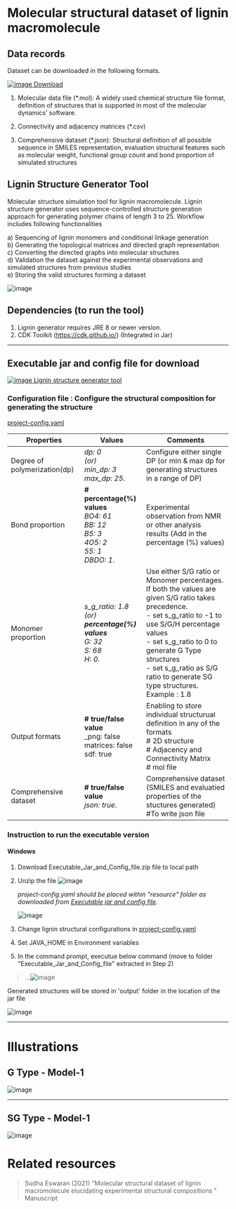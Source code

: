 # Molecular structural dataset of lignin macromolecule 

## Data records

Dataset can be downloaded in the following formats. 

[![image](https://user-images.githubusercontent.com/18223595/129457605-f9f67df5-0d2c-4250-9800-2aaf96c7195f.png) Download
](https://github.com/sudhacheran/LigninStructureGenerator/tree/main/Dataset)  

1)	Molecular data file (*.mol):  A widely used chemical structure file format, definition of structures that is supported in most of the molecular dynamics’ software. 
   
2)	Connectivity and adjacency matrices (*.csv)
	 
3)  Comprehensive dataset (*.json): Structural definition of all possible sequence in SMILES representation, evaluation structural features such as molecular weight, functional group count and bond proportion of simulated structures
   


## Lignin Structure Generator Tool
Molecular structure simulation tool for lignin macromolecule. Lignin structure generator uses sequence-controlled structure generation approach for generating polymer chains of length 3 to 25. Workflow includes following functionalities <br>

a) Sequencing of lignin monomers and conditional linkage generation <br>
b) Generating the topological matrices and directed graph representation <br>
c) Converting the directed graphs into molecular structures <br>
d) Validation the dataset against the experimental observations and simulated structures from previous studies <br>
e) Storing the valid structures forming a dataset <br>

![image](https://user-images.githubusercontent.com/18223595/129457099-80c1b9e9-1307-4820-a73a-af8472f923d2.png)


## Dependencies (to run the tool)
1) Lignin generator requires JRE 8 or newer version.
2) CDK Toolkit (https://cdk.github.io/)   (Integrated in Jar)

---

## Executable jar and config file for download

[![image](https://user-images.githubusercontent.com/18223595/129457605-f9f67df5-0d2c-4250-9800-2aaf96c7195f.png) Lignin structure generator tool](https://github.com/sudhacheran/LigninStructureGenerator/tree/main/Executable%20Jar%20and%20Config)

### Configuration file : Configure the structural composition for generating the structure

[project-config.yaml](https://github.com/sudhacheran/LigninStructureGenerator/blob/main/Executable%20Jar%20and%20Config/resources/project_config.yaml)


| Properties                   | Values                | Comments                              |
| ---------------------------- |---------------------  | --------|
| Degree of polymerization(dp) |_dp: 0 <br> (or) <br> min_dp: 3<br>  max_dp: 25_. | Configure either single DP (or min & max dp for generating structures in a range of DP)|
| Bond proportion |   **# percentage(%) values** <br> _BO4: 61 <br>   BB: 12 <br>     B5: 3 <br>   4O5: 2 <br>  55: 1 <br>  DBDO: 1_. | Experimental observation from NMR or other analysis results (Add in the percentage (%) values) |
| Monomer proportion | _s_g_ratio: 1.8 <br>  (or) <br>  **percentage(%) values** <br>  G: 32 <br> S: 68 <br>  H: 0_. |  Use either S/G ratio or Monomer percentages. If both the values are given S/G ratio takes precedence. <br> - set s_g_ratio to -1 to use S/G/H percentage values <BR> - set s_g_ratio to 0 to generate G Type structures <Br> - set s_g_ratio as S/G ratio to generate SG type structures. Example : 1.8 |
|Output formats| **# true/false value** <br> _png: false     <br>    matrices: false   <br>    sdf: true    | Enabling to store individual structurual definition in any of the formats <br> # 2D structure <br> # Adjacency and Connectivity Matrix <br> # mol file <br> |
|Comprehensive dataset|**# true/false value** <br> _json: true_.  | Comprehensive dataset (SMILES and evaluatied properties of the stuctures generated) <br>  #To write json file
  
### Instruction to run the executable version

#### Windows	
1) Download Executable_Jar_and_Config_file.zip file to local path  	

2) Unzip the file
     ![image](https://user-images.githubusercontent.com/18223595/129494024-21d86861-27cf-4f2f-bf6d-0c7f816ec392.png)
	
     _project-config.yaml should be placed within "resource" folder as downloaded from [Executable jar and config file](https://github.com/sudhacheran/LigninStructureGenerator/tree/main/Executable%20Jar%20and%20Config)_. 

      ![image](https://user-images.githubusercontent.com/18223595/129085991-d36352f6-ae6c-4727-bfac-00cedf65a305.png)
3) Change lignin structural configurations in [project-config.yaml](https://github.com/sudhacheran/LigninStructureGenerator/blob/main/Executable%20Jar%20and%20Config/resources/project_config.yaml)

4) Set JAVA_HOME in Environment variables

5) In the command prompt, executue below command  (move to folder "Executable_Jar_and_Config_file" extracted in Step 2)
> ...![image](https://user-images.githubusercontent.com/18223595/129494114-0e056e1a-ee99-44da-bef5-7dd6face2c6a.png)

Generated structures will be stored in 'output' folder in the location of the jar file

![image](https://user-images.githubusercontent.com/18223595/129085903-555e278c-86ba-489b-8102-e1b8061073e8.png)

  
---

# Illustrations

## G Type - Model-1
![image](https://user-images.githubusercontent.com/18223595/129457493-43b2dc47-0959-40ee-843c-ebf030a47cb5.png)


---


## SG Type - Model-1
![image](https://user-images.githubusercontent.com/18223595/129457501-d2d6d6f2-8695-4739-9e8e-e9ecd8f92262.png)


# Related resources
> Sudha Eswaran (2021) "Molecular structural dataset of lignin macromolecule elucidating experimental structural compositions "  Manuscript



   
   




